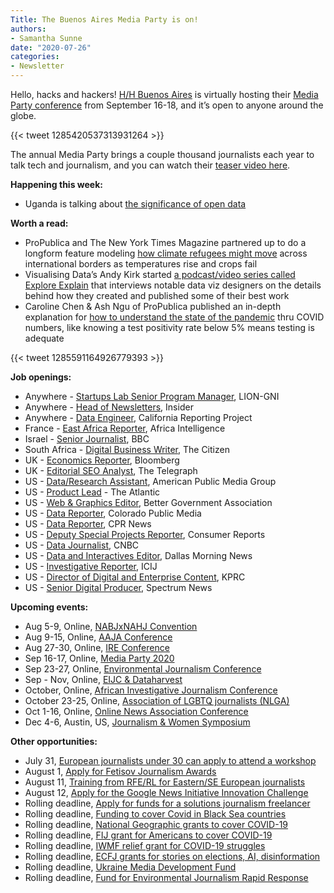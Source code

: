 ```yaml
---
Title: The Buenos Aires Media Party is on!
authors: 
- Samantha Sunne
date: "2020-07-26"
categories:
- Newsletter
---
```


Hello, hacks and hackers! [H/H Buenos Aires](https://www.meetup.com/HacksHackersBA) is virtually hosting their [Media Party conference](https://www.meetup.com/HacksHackersBA/events/272055399/) from September 16-18, and it’s open to anyone around the globe.

{{< tweet 1285420537313931264 >}}

The annual Media Party brings a couple thousand journalists each year to talk tech and journalism, and you can watch their [teaser video here](https://www.youtube.com/watch?v=h7Napc2Q8L0&feature=emb_logo).

**Happening this week:**

*   Uganda is talking about [the significance of open data](https://www.facebook.com/events/286452092562743/)

**Worth a read:**

*   ProPublica and The New York Times Magazine partnered up to do a longform feature modeling [how climate refugees might move](https://features.propublica.org/climate-migration/model-how-climate-refugees-move-across-continents/) across international borders as temperatures rise and crops fail
*   Visualising Data’s Andy Kirk started [a podcast/video series called Explore Explain](https://www.visualisingdata.com/2020/07/the-complete-season-1-of-explore-explain/) that interviews notable data viz designers on the details behind how they created and published some of their best work 
*   Caroline Chen & Ash Ngu of ProPublica published an in-depth explanation for [how to understand the state of the pandemic](https://www.propublica.org/article/how-to-understand-covid-19-numbers) thru COVID numbers, like knowing a test positivity rate below 5% means testing is adequate

{{< tweet 1285591164926779393 >}}

**Job openings:**

*   Anywhere - [Startups Lab Senior Program Manager](https://www.lionpublishers.com/lion-gni-startups-lab-senior-program-manager/), LION-GNI
*   Anywhere - [Head of Newsletters](https://talkingbiznews.com/biz-news-help-wanted/insider-seeks-a-head-of-newsletters/), Insider
*   Anywhere - [Data Engineer](https://docs.google.com/document/d/1Br8-VtsK7mRC0Df-_63CdI3HQ6Su77p2NyCazt6atbI/edit), California Reporting Project
*   France - [East Africa Reporter](https://neospheres.csod.com/ux/ats/careersite/18/home/requisition/3857?c=neospheres), Africa Intelligence
*   Israel - [Senior Journalist](https://careerssearch.bbc.co.uk/jobs/job/Senior-Journalist-BBC-Monitoring/50042), BBC
*   South Africa - [Digital Business Writer](https://journalism.co.za/the-citizen-seeks-a-digital-business-writer/), The Citizen
*   UK - [Economics Reporter](https://talkingbiznews.com/biz-news-help-wanted/bloomberg-seeks-economics-reporter-in-london/), Bloomberg
*   UK - [Editorial SEO Analyst](https://www.cisionjobs.co.uk/job/100912/the-telegraph-editorial-seo-analyst/?deviceType=Desktop&TrackID=1), The Telegraph
*   US - [Data/Research Assistant](https://recruiting2.ultipro.com/AME1098APMG/JobBoard/4b7ae4eb-a67b-4318-80fc-6d9467f9c542/OpportunityDetail?opportunityId=97cebfb7-87ff-42b1-9b68-a1fa2a4a45b8), American Public Media Group
*   US - [Product Lead](https://atlanticmedia.wd1.myworkdayjobs.com/en-US/Careers/job/New-York/Product-Lead--Habit_R84) - The Atlantic
*   US - [Web & Graphics Editor](https://www.bettergov.org/news/bga-web-graphics-editor/), Better Government Association
*   US - [Data Reporter](https://www.cpr.org/job/data-reporter/), Colorado Public Media
*   US - [Data Reporter](https://www.ire.org/archives/jobs/job/data-reporter-cpr-news), CPR News
*   US - [Deputy Special Projects Reporter](https://www.ire.org/archives/jobs/job/deputy-special-projects), Consumer Reports
*   US - [Data Journalist](https://sjobs.brassring.com/TGnewUI/Search/home/HomeWithPreLoad?PageType=JobDetails&partnerid=25354&siteid=5108&Areq=56210BR#jobDetails=494789_5108), CNBC
*   US - [Data and Interactives Editor](https://ahbelo.mua.hrdepartment.com/hr/ats/Posting/view/1338), Dallas Morning News
*   US - [Investigative Reporter](https://www.ire.org/archives/jobs/job/investigative-reporter-53), ICIJ
*   US - [Director of Digital and Enterprise Content](https://careers.journalists.org/jobs/13734040/director-of-digital-and-enterprise-content), KPRC
*   US - [Senior Digital Producer](https://careers.journalists.org/jobs/13734259/senior-digital-producer-spectrum-news-raleigh), Spectrum News

**Upcoming events:**

*   Aug 5-9, Online, [NABJxNAHJ Convention](https://www.nabjnahjconvention.com/index.cfm)
*   Aug 9-15, Online, [AAJA Conference](https://www.aaja20.org)
*   Aug 27-30, Online, [IRE Conference](https://www.ire.org/events-and-training/event/4125)
*   Sep 16-17, Online, [Media Party 2020](https://www.meetup.com/HacksHackersBA/events/272055399/)
*   Sep 23-27, Online, [Environmental Journalism Conference](https://conference.sej.org)
*   Sep - Nov, Online, [EIJC & Dataharvest](https://dataharvest.eu/)
*   October, Online, [African Investigative Journalism Conference](https://journalism.co.za/aijc/)
*   October 23-25, Online, [Association of LGBTQ journalists (NLGA)](https://www.nlgja.org/2020/)
*   Oct 1-16, Online, [Online News Association Conference](https://journalists.org/conference/)
*   Dec 4-6, Austin, US, [Journalism & Women Symposium](https://jaws.org/conference/)

**Other opportunities:**

*   July 31, [European journalists under 30 can apply to attend a workshop](http://www.m100potsdam.org/)
*   August 1, [Apply for Fetisov Journalism Awards](https://fjawards.com/how-to-enter)
*   August 11, [Training from RFE/RL for Eastern/SE European journalists](https://pressroom.rferl.org/call-for-applications-vaclav-havel-journalism-fellowship-2020-2021#:~:text=Deadline%20for%20applications%3A%20August%2011,profession%20in%20support%20of%20pluralism.)
*   August 12, [Apply for the Google News Initiative Innovation Challenge](https://newsinitiative.withgoogle.com/innovation-challenges/how-to-apply/NA/)
*   Rolling deadline, [Apply for funds for a solutions journalism freelancer](https://sojoexchange.squarespace.com/win-support-for-a-sojo-freelancer)
*   Rolling deadline, [Funding to cover Covid in Black Sea countries](https://www.gmfus.org/program/black-sea-trust-regional-cooperation)
*   Rolling deadline, [National Geographic grants to cover COVID-19](https://twitter.com/BradfordPearson/status/1243680491208925184?s=19)
*   Rolling deadline, [FIJ grant for Americans to cover COVID-19](https://investigate.submittable.com/submit/163797/coronavirus-rolling-grant-for-u-s-freelancers)
*   Rolling deadline, [IWMF relief grant for COVID-19 struggles](https://iwmf.submittable.com/submit/41e7f7ce-db40-4ff6-873f-e24450e27497/journalism-relief-fund-english)
*   Rolling deadline, [ECFJ grants for stories on elections, AI, disinformation](https://www.eyebeam.org/eyebeam-center-for-the-future-of-journalism/)
*   Rolling deadline, [Ukraine Media Development Fund](http://ijnet.org/en/opportunities/media-development-grants-available-ukraine)
*   Rolling deadline, [Fund for Environmental Journalism Rapid Response](https://www.sej.org/initiatives/fund-for-environmental-journalism)
